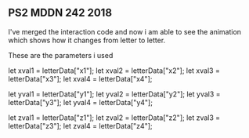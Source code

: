## PS2 MDDN 242 2018

I've merged the interaction code and now i am able to see the animation which shows how it changes from letter to letter. 

These are the parameters i used

 let xval1 = letterData["x1"];
 let xval2 = letterData["x2"];
  let xval3 = letterData["x3"];
 let xval4 = letterData["x4"];

 let yval1 = letterData["y1"];
 let yval2 = letterData["y2"];
  let yval3 = letterData["y3"];
 let yval4 = letterData["y4"];


 let zval1 = letterData["z1"];
 let zval2 = letterData["z2"];
  let zval3 = letterData["z3"];
 let zval4 = letterData["z4"];
